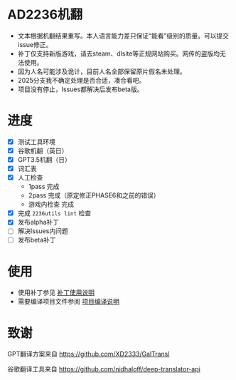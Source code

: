 # AD2236机翻

* 文本根据机翻结果重写。本人语言能力差只保证“能看”级别的质量。可以提交issue修正。
* 补丁仅支持新版游戏，请去steam、dlsite等正规网站购买。网传的盗版均无法使用。
* 因为人名可能涉及诡计，目前人名全部保留原片假名未处理。
* 2025分支我不确定处理是否合适，凑合看吧。
* 项目没有停止，Issues都解决后发布beta版。

# 进度
- [x] 测试工具环境
- [x] 谷歌机翻（英日）
- [x] GPT3.5机翻（日）
- [x] 词汇表
- [x] 人工检查
    * 1pass 完成
    * 2pass 完成（原定修正PHASE6和之前的错误）
    * 游戏内检查 完成
- [x] 完成 `2236utils lint` 检查
- [x] 发布alpha补丁
- [ ] 解决Issues内问题
- [ ] 发布beta补丁

# 使用

* 使用补丁参见 [补丁使用说明](Docs/补丁使用.md)
* 需要编译项目文件参阅 [项目编译说明](Docs/项目编译.md)

# 致谢

GPT翻译方案来自 https://github.com/XD2333/GalTransl

谷歌翻译工具来自 https://github.com/nidhaloff/deep-translator-api
